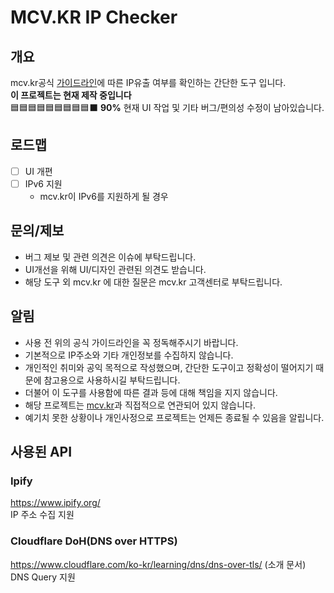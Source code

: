 # MCV.KR IP Checker
## 개요
mcv.kr공식 [가이드라인](https://cafe.naver.com/mcvkr/136)에 따른 IP유출 여부를 확인하는 간단한 도구 입니다.  
**이 프로젝트는 현재 제작 중입니다**  
🟦🟦🟦🟦🟦🟦🟦🟦🟦⬛ **90%**
현재 UI 작업 및 기타 버그/편의성 수정이 남아있습니다.
## 로드맵
- [ ] UI 개편
- [ ] IPv6 지원
    - mcv.kr이 IPv6를 지원하게 될 경우

## 문의/제보
- 버그 제보 및 관련 의견은 이슈에 부탁드립니다. 
- UI개선을 위해 UI/디자인 관련된 의견도 받습니다.
- 해당 도구 외 mcv.kr 에 대한 질문은 mcv.kr 고객센터로 부탁드립니다.

## 알림
- 사용 전 위의 공식 가이드라인을 꼭 정독해주시기 바랍니다.
- 기본적으로 IP주소와 기타 개인정보를 수집하지 않습니다.
- 개인적인 취미와 공익 목적으로 작성했으며, 간단한 도구이고 정확성이 떨어지기 때문에 참고용으로 사용하시길 부탁드립니다. 
- 더불어 이 도구를 사용함에 따른 결과 등에 대해 책임을 지지 않습니다.
- 해당 프로젝트는 [mcv.kr](mcv.kr)과 직접적으로 연관되어 있지 않습니다.
- 예기치 못한 상황이나 개인사정으로 프로젝트는 언제든 종료될 수 있음을 알립니다.
## 사용된 API
### Ipify
https://www.ipify.org/  
IP 주소 수집 지원 
### Cloudflare DoH(DNS over HTTPS)
https://www.cloudflare.com/ko-kr/learning/dns/dns-over-tls/ (소개 문서)  
DNS Query 지원
